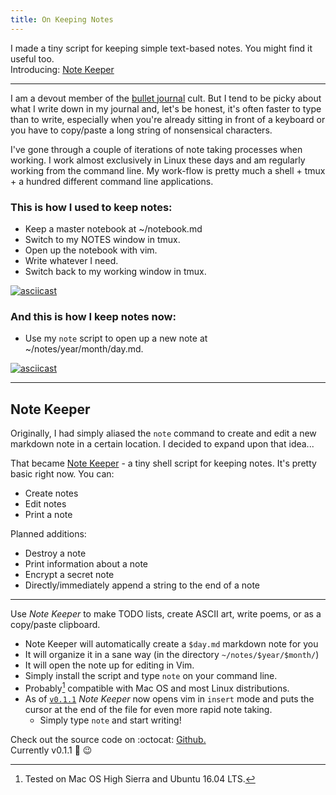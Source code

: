 ```yaml
---
title: On Keeping Notes
---
```


I made a tiny script for keeping simple text-based notes.
You might find it useful too.  
Introducing: [Note Keeper](https://github.com/dcchambers/note-keeper)

---

I am a devout member of the [bullet journal](http://bulletjournal.com/) cult.
But I tend to be picky about what I write down in my journal and, let's be
honest, it's often faster to type than to write, especially when you're already
sitting in front of a keyboard or you have to copy/paste a long string of
nonsensical characters.

I've gone through a couple of iterations of note taking processes when working.
I work almost exclusively in Linux these days and am regularly working from the
command line. My work-flow is pretty much a shell + tmux + a hundred different
command line applications.

### This is how I used to keep notes:
* Keep a master notebook at ~/notebook.md
* Switch to my NOTES window in tmux.
* Open up the notebook with vim.
* Write whatever I need.
* Switch back to my working window in tmux.

[![asciicast](https://asciinema.org/a/194447.png)](https://asciinema.org/a/194447)

### And this is how I keep notes now:
* Use my `note` script to open up a new note at ~/notes/year/month/day.md.

[![asciicast](https://asciinema.org/a/194428.png)](https://asciinema.org/a/194428)

---

## Note Keeper

Originally, I had simply aliased the `note` command to create and edit a new
markdown note in a certain location. I decided to expand upon that idea...

That became [Note Keeper](https://github.com/dcchambers/note-keeper) - a tiny
shell script for keeping notes. It's pretty basic right now.
You can:
* Create notes
* Edit notes
* Print a note

Planned additions:
* Destroy a note
* Print information about a note
* Encrypt a secret note
* Directly/immediately append a string to the end of a note

---

Use *Note Keeper* to make TODO lists, create ASCII art, write poems, or as a
copy/paste clipboard.
* Note Keeper will automatically create a `$day.md` markdown note for you
* It will organize it in a sane way (in the directory `~/notes/$year/$month/`)
* It will open the note up for editing in Vim.
* Simply install the script and type `note` on your command line.
* Probably[^1] compatible with Mac OS and most Linux distributions.
* As of [`v0.1.1`](https://github.com/dcchambers/note-keeper/releases/tag/v0.1.1)
*Note Keeper* now opens vim in `insert` mode and puts the cursor at the end of
the file for even more rapid note taking.
  * Simply type `note` and start writing!

Check out the source code on :octocat: [Github.](https://github.com/dcchambers/note-keeper)  
Currently v0.1.1 :tada: :wink:

[^1]: Tested on Mac OS High Sierra and Ubuntu 16.04 LTS.
